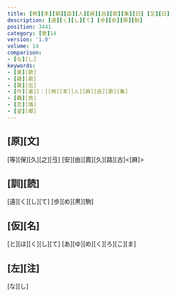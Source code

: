 ```yaml
---
title: [柿][本][朝][臣][人][麻][呂][歌][集][曰] [又][曰]
description: [遠][く][し][て] [歩][め][黒][駒]
position: 3441
category: [巻]14
version: '1.0'
volume: 14
comparison:
- [な][し]
keywords:
- [東][歌]
- [雑][歌]
- [異][伝]
- [作][者][：][柿][本][人][麻][呂][歌][集]
- [羈][旅]
- [恋][情]
- [望][郷]
---
```


## [原][文]

[等][保][久][之][弖] [安][由][賣][久][路][古]<[麻]>

## [訓][読]

[遠][く][し][て] [歩][め][黒][駒]

## [仮][名]

[と][ほ][く][し][て] [あ][ゆ][め][く][ろ][こ][ま]

## [左][注]

[な][し]
